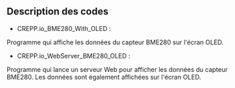  
## Description des codes

- CREPP.io_BME280_With_OLED :

Programme qui affiche les données du capteur BME280 sur l'écran OLED.

- CREPP.io_WebServer_BME280_OLED : 

Programme qui lance un serveur Web pour afficher les données du capteur BME280. Les données sont également affichées sur l'écran OLED.
